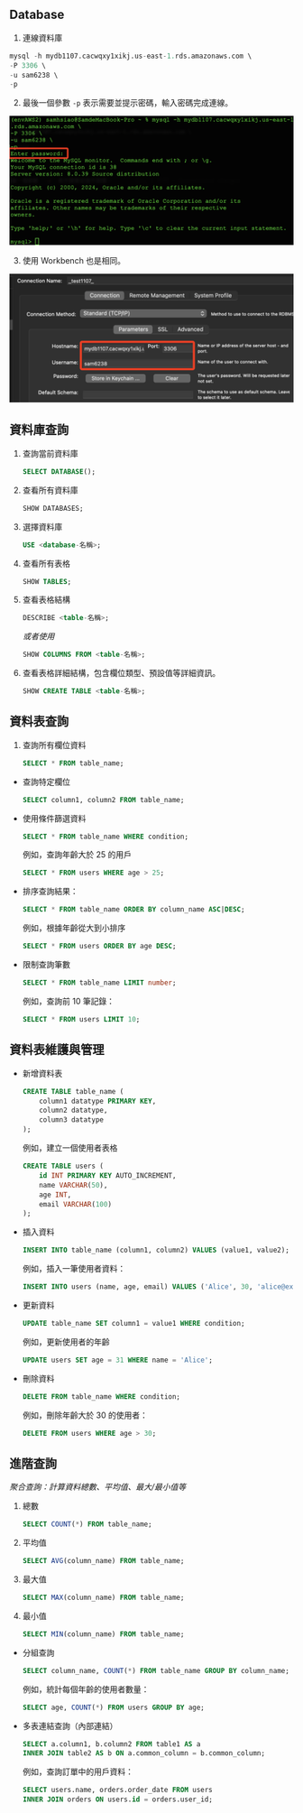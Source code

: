 ## Database

1. 連線資料庫

```sql
mysql -h mydb1107.cacwqxy1xikj.us-east-1.rds.amazonaws.com \
-P 3306 \
-u sam6238 \
-p
```

2. 最後一個參數 `-p` 表示需要並提示密碼，輸入密碼完成連線。 

![](images/img_01.png)

3. 使用 Workbench 也是相同。

![](images/img_02.png)

## 資料庫查詢

1. 查詢當前資料庫

    ```sql
    SELECT DATABASE();
    ```

2. 查看所有資料庫

    ```sql
    SHOW DATABASES;
    ```

3. 選擇資料庫

    ```sql
    USE <database-名稱>;
    ```

4. 查看所有表格

    ```sql
    SHOW TABLES;
    ```

5. 查看表格結構

    ```sql
    DESCRIBE <table-名稱>;
    ```

    _或者使用_

    ```sql
    SHOW COLUMNS FROM <table-名稱>;
    ```

6. 查看表格詳細結構，包含欄位類型、預設值等詳細資訊。

    ```sql
    SHOW CREATE TABLE <table-名稱>;
    ```

## 資料表查詢

1. 查詢所有欄位資料

    ```sql
    SELECT * FROM table_name;
    ```

- 查詢特定欄位
  ```sql
  SELECT column1, column2 FROM table_name;
  ```

- 使用條件篩選資料
  ```sql
  SELECT * FROM table_name WHERE condition;
  ```
  例如，查詢年齡大於 25 的用戶
  ```sql
  SELECT * FROM users WHERE age > 25;
  ```

- 排序查詢結果：
  ```sql
  SELECT * FROM table_name ORDER BY column_name ASC|DESC;
  ```
  例如，根據年齡從大到小排序
  ```sql
  SELECT * FROM users ORDER BY age DESC;
  ```

- 限制查詢筆數
  ```sql
  SELECT * FROM table_name LIMIT number;
  ```
  例如，查詢前 10 筆記錄：
  ```sql
  SELECT * FROM users LIMIT 10;
  ```

## 資料表維護與管理

- 新增資料表
  ```sql
  CREATE TABLE table_name (
      column1 datatype PRIMARY KEY,
      column2 datatype,
      column3 datatype
  );
  ```
  例如，建立一個使用者表格
  ```sql
  CREATE TABLE users (
      id INT PRIMARY KEY AUTO_INCREMENT,
      name VARCHAR(50),
      age INT,
      email VARCHAR(100)
  );
  ```

- 插入資料
  ```sql
  INSERT INTO table_name (column1, column2) VALUES (value1, value2);
  ```
  例如，插入一筆使用者資料：
  ```sql
  INSERT INTO users (name, age, email) VALUES ('Alice', 30, 'alice@example.com');
  ```

- 更新資料
  ```sql
  UPDATE table_name SET column1 = value1 WHERE condition;
  ```
  例如，更新使用者的年齡
  ```sql
  UPDATE users SET age = 31 WHERE name = 'Alice';
  ```

- 刪除資料
  ```sql
  DELETE FROM table_name WHERE condition;
  ```
  例如，刪除年齡大於 30 的使用者：
  ```sql
  DELETE FROM users WHERE age > 30;
  ```

## 進階查詢

_聚合查詢：計算資料總數、平均值、最大/最小值等_

1. 總數
    ```sql
    SELECT COUNT(*) FROM table_name;
    ```
2. 平均值
    ```sql
    SELECT AVG(column_name) FROM table_name;
    ```
3. 最大值
    ```sql
    SELECT MAX(column_name) FROM table_name;
    ```
4. 最小值
    ```sql
    SELECT MIN(column_name) FROM table_name;
    ```

- 分組查詢
  ```sql
  SELECT column_name, COUNT(*) FROM table_name GROUP BY column_name;
  ```
  例如，統計每個年齡的使用者數量：
  ```sql
  SELECT age, COUNT(*) FROM users GROUP BY age;
  ```

- 多表連結查詢（內部連結）
  ```sql
  SELECT a.column1, b.column2 FROM table1 AS a
  INNER JOIN table2 AS b ON a.common_column = b.common_column;
  ```
  例如，查詢訂單中的用戶資料：
  ```sql
  SELECT users.name, orders.order_date FROM users
  INNER JOIN orders ON users.id = orders.user_id;
  ```

